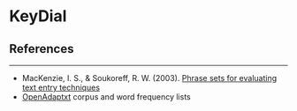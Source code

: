 # KeyDial

## References
------------
* MacKenzie, I. S., & Soukoreff, R. W. (2003). [Phrase sets for evaluating text entry techniques](http://www.yorku.ca/mack/chi03b.html)
* [OpenAdaptxt](http://openadaptxt.sourceforge.net/) corpus and word frequency lists
